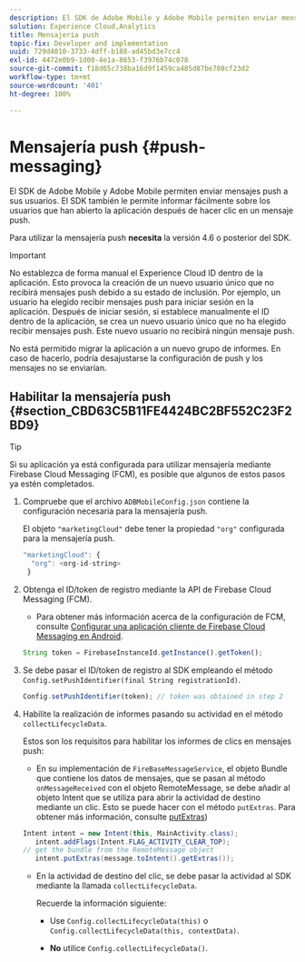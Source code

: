 ```yaml
---
description: El SDK de Adobe Mobile y Adobe Mobile permiten enviar mensajes push a sus usuarios. El SDK también le permite informar fácilmente sobre los usuarios que han abierto la aplicación después de hacer clic en un mensaje push.
solution: Experience Cloud,Analytics
title: Mensajería push
topic-fix: Developer and implementation
uuid: 729d4010-3733-4dff-b188-ad45bd3e7cc4
exl-id: 4472e0b9-1d00-4e1a-8653-f3976b74c078
source-git-commit: f18d65c738ba16d9f1459ca485d87be708cf23d2
workflow-type: tm+mt
source-wordcount: '401'
ht-degree: 100%

---
```


# Mensajería push {#push-messaging}

El SDK de Adobe Mobile y Adobe Mobile permiten enviar mensajes push a sus usuarios. El SDK también le permite informar fácilmente sobre los usuarios que han abierto la aplicación después de hacer clic en un mensaje push.

Para utilizar la mensajería push **necesita** la versión 4.6 o posterior del SDK.

>[!IMPORTANT]
>
>No establezca de forma manual el Experience Cloud ID dentro de la aplicación. Esto provoca la creación de un nuevo usuario único que no recibirá mensajes push debido a su estado de inclusión. Por ejemplo, un usuario ha elegido recibir mensajes push para iniciar sesión en la aplicación. Después de iniciar sesión, si establece manualmente el ID dentro de la aplicación, se crea un nuevo usuario único que no ha elegido recibir mensajes push. Este nuevo usuario no recibirá ningún mensaje push.
>
>No está permitido migrar la aplicación a un nuevo grupo de informes. En caso de hacerlo, podría desajustarse la configuración de push y los mensajes no se enviarían.

## Habilitar la mensajería push {#section_CBD63C5B11FE4424BC2BF552C23F2BD9}

>[!TIP]
>
>Si su aplicación ya está configurada para utilizar mensajería mediante Firebase Cloud Messaging (FCM), es posible que algunos de estos pasos ya estén completados.

1. Compruebe que el archivo `ADBMobileConfig.json` contiene la configuración necesaria para la mensajería push.

   El objeto `"marketingCloud"` debe tener la propiedad `"org"` configurada para la mensajería push.

   ```js
   "marketingCloud": { 
     "org": <org-id-string> 
    }
   ```

1. Obtenga el ID/token de registro mediante la API de Firebase Cloud Messaging (FCM).

   * Para obtener más información acerca de la configuración de FCM, consulte [Configurar una aplicación cliente de Firebase Cloud Messaging en Android](https://firebase.google.com/docs/cloud-messaging/android/client).

   ```js
   String token = FirebaseInstanceId.getInstance().getToken();
   ```

1. Se debe pasar el ID/token de registro al SDK empleando el método `Config.setPushIdentifier(final String registrationId)`.

   ```js
   Config.setPushIdentifier(token); // token was obtained in step 2
   ```

1. Habilite la realización de informes pasando su actividad en el método `collectLifecycleData`.

   Estos son los requisitos para habilitar los informes de clics en mensajes push:

   * En su implementación de `FireBaseMessageService`, el objeto Bundle que contiene los datos de mensajes, que se pasan al método `onMessageReceived` con el objeto RemoteMessage, se debe añadir al objeto Intent que se utiliza para abrir la actividad de destino mediante un clic. Esto se puede hacer con el método `putExtras`. Para obtener más información, consulte [putExtras](https://developer.android.com/reference/android/content/Intent.html#putExtras(android.os.Bundle)))

   ```java
   Intent intent = new Intent(this, MainActivity.class);
      intent.addFlags(Intent.FLAG_ACTIVITY_CLEAR_TOP);
   // get the bundle from the RemoteMessage object
      intent.putExtras(message.toIntent().getExtras());
   ```

   * En la actividad de destino del clic, se debe pasar la actividad al SDK mediante la llamada `collectLifecycleData`.

      Recuerde la información siguiente:

      * Use `Config.collectLifecycleData(this)` o `Config.collectLifecycleData(this, contextData)`.

      * **No** utilice `Config.collectLifecycleData()`.
